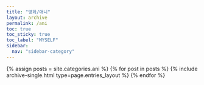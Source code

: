 ```yaml
---
title: "영화/애니"
layout: archive
permalink: /ani
toc: true
toc_sticky: true
toc_label: "MYSELF"
sidebar:
  nav: "sidebar-category"
---
```


{% assign posts = site.categories.ani %}
{% for post in posts %} {% include archive-single.html type=page.entries_layout %} {% endfor %}
